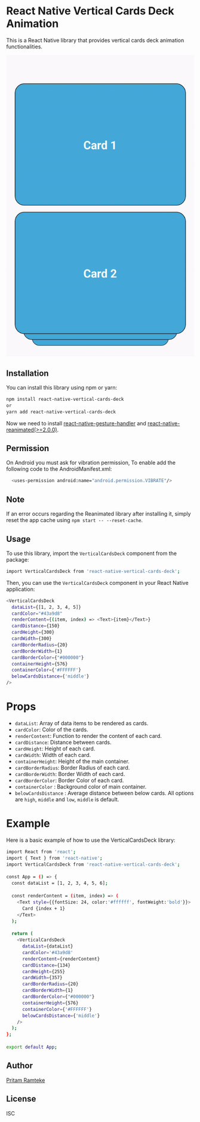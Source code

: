 # React Native Vertical Cards Deck Animation

This is a React Native library that provides vertical cards deck animation functionalities.

![This is a Preview.](/demoGif.gif "\This is a Preview.")

## Installation

You can install this library using npm or yarn:

```bash
npm install react-native-vertical-cards-deck
or
yarn add react-native-vertical-cards-deck
```

Now we need to install [react-native-gesture-handler](https://github.com/software-mansion/react-native-gesture-handler) and [react-native-reanimated(>=2.0.0)](https://github.com/software-mansion/react-native-reanimated).


## Permission

On Android you must ask for vibration permission, To enable add the following code to the AndroidManifest.xml:

```bash
  <uses-permission android:name="android.permission.VIBRATE"/>
```

## Note 
If an error occurs regarding the Reanimated library after installing it, simply reset the app cache using `npm start -- --reset-cache`. 

## Usage

To use this library, import the `VerticalCardsDeck` component from the package:

```bash
import VerticalCardsDeck from 'react-native-vertical-cards-deck';
```

Then, you can use the `VerticalCardsDeck` component in your React Native application:

```bash
<VerticalCardsDeck
  dataList={[1, 2, 3, 4, 5]}
  cardColor="#43a9d8"
  renderContent={(item, index) => <Text>{item}</Text>}
  cardDistance={150}
  cardHeight={300}
  cardWidth={300}
  cardBorderRadius={20}
  cardBorderWidth={1}
  cardBorderColor={"#000000"}
  containerHeight={576}
  containerColor={'#FFFFFF'}
  belowCardsDistance={'middle'}
/>
```

# Props

- `dataList`: Array of data items to be rendered as cards.
- `cardColor`: Color of the cards.
- `renderContent`: Function to render the content of each card.
- `cardDistance`: Distance between cards.
- `cardHeight`: Height of each card.
- `cardWidth`: Width of each card.
- `containerHeight`: Height of the main container.
- `cardBorderRadius`: Border Radius of each card.
- `cardBorderWidth`: Border Width of each card.
- `cardBorderColor`: Border Color of each card.
- `containerColor` : Background color of main container.
- `belowCardsDistance` : Average distance between below cards. All options are `high`, `middle` and `low`, `middle` is default.

# Example

Here is a basic example of how to use the VerticalCardsDeck library:

```bash
import React from 'react';
import { Text } from 'react-native';
import VerticalCardsDeck from 'react-native-vertical-cards-deck';

const App = () => {
  const dataList = [1, 2, 3, 4, 5, 6];

  const renderContent = (item, index) => (
    <Text style={{fontSize: 24, color:'#ffffff', fontWeight:'bold'}}>
      Card {index + 1}
    </Text>
  );

  return (
    <VerticalCardsDeck
      dataList={dataList}
      cardColor='#43a9d8'
      renderContent={renderContent}
      cardDistance={134}
      cardHeight={255}
      cardWidth={357}
      cardBorderRadius={20}
      cardBorderWidth={1}
      cardBorderColor={"#000000"}
      containerHeight={576}
      containerColor={'#FFFFFF'}
      belowCardsDistance={'middle'}
    />
  );
};

export default App;

```

## Author

[Pritam Ramteke](https://pritamramteke.carrd.co/)

## License

ISC
